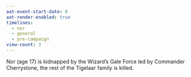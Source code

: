 ```yaml
---
aat-event-start-date: 0
aat-render-enabled: true
timelines:
  - nor
  - general
  - pre-campaign
view-count: 3
---
```

Nor (age 17) is kidnapped by the Wizard’s Gale Force led by Commander Cherrystone, the rest of the Tigelaar family is killed.